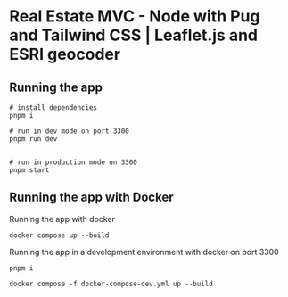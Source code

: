 # Real Estate MVC - Node with Pug and Tailwind CSS | Leaflet.js and ESRI geocoder

## Running the app

```
# install dependencies
pnpm i

# run in dev mode on port 3300
pnpm run dev


# run in production mode on 3300
pnpm start
```

## Running the app with Docker

Running the app with docker

```
docker compose up --build
```

Running the app in a development environment with docker on port 3300

```
pnpm i

docker compose -f docker-compose-dev.yml up --build
```
